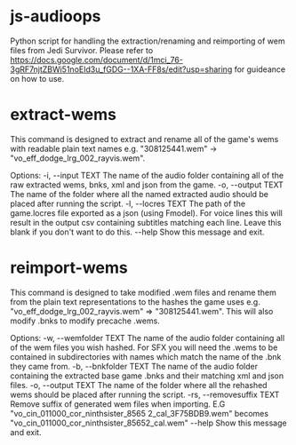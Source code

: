 # js-audioops

Python script for handling the extraction/renaming and reimporting of wem files from Jedi Survivor. Please refer to https://docs.google.com/document/d/1mci_76-3gRF7njtZBWi51noEId3u_fGDG--1XA-FF8s/edit?usp=sharing for guideance on how to use.

# extract-wems
This command is designed to extract and rename all of the game's wems with readable plain text names e.g. "308125441.wem" -> "vo_eff_dodge_lrg_002_rayvis.wem".

Options:
  -i, --input TEXT   The name of the audio folder containing all of the raw
                     extracted wems, bnks, xml and json from the game.
  -o, --output TEXT  The name of the folder where all the named extracted
                     audio should be placed after running the script.
  -l, --locres TEXT  The path of the game.locres file exported as a json
                     (using Fmodel). For voice lines this will result in the
                     output csv containing subtitles matching each line. Leave
                     this blank if you don't want to do this.
  --help             Show this message and exit.
  
# reimport-wems
This command is designed to take modified .wem files and rename them from the plain text representations to the hashes the game uses e.g. "vo_eff_dodge_lrg_002_rayvis.wem" =>  "308125441.wem". This will also modify .bnks to modify precache .wems.

Options:
  -w, --wemfolder TEXT      The name of the audio folder containing all of the
                            wem files you wish hashed. For SFX you will need
                            the .wems to be contained in subdirectories with
                            names which match the name of the .bnk they came
                            from.
  -b, --bnkfolder TEXT      The name of the audio folder containing the
                            extracted base game .bnks and their matching xml
                            and json files.
  -o, --output TEXT         The name of the folder where all the rehashed wems
                            should be placed after running the script.
  -rs, --removesuffix TEXT  Remove suffix of generated wem files when
                            importing. E.G "vo_cin_011000_cor_ninthsister_8565
                            2_cal_3F75BDB9.wem" becomes
                            "vo_cin_011000_cor_ninthsister_85652_cal.wem"
  --help                    Show this message and exit.
